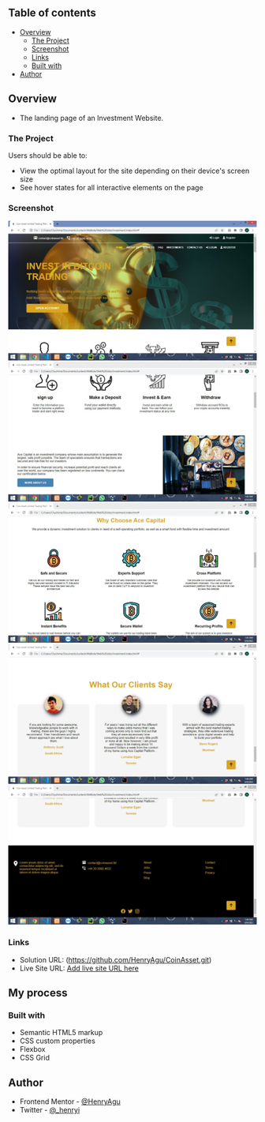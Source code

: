 ## Table of contents

- [Overview](#overview)
  - [The Project](#the-project)
  - [Screenshot](#screenshot)
  - [Links](#links)
  - [Built with](#built-with)
- [Author](#author)


## Overview
- The landing page of an Investment Website. 


### The Project

Users should be able to:

- View the optimal layout for the site depending on their device's screen size
- See hover states for all interactive elements on the page

### Screenshot

![](./Design/screenshot1.JPG)
![](./Design/screenshot2.JPG)
![](./Design/screenshot3.JPG)
![](./Design/screenshot4.JPG)
![](./Design/screenshot5.JPG)


### Links

- Solution URL: (https://github.com/HenryAgu/CoinAsset.git)
- Live Site URL: [Add live site URL here](https://your-live-site-url.com)

## My process

### Built with

- Semantic HTML5 markup
- CSS custom properties
- Flexbox
- CSS Grid


## Author

- Frontend Mentor - [@HenryAgu](https://www.frontendmentor.io/profile/HenryAgu)
- Twitter - [@_henryi](https://www.twitter.com/_henryi)
